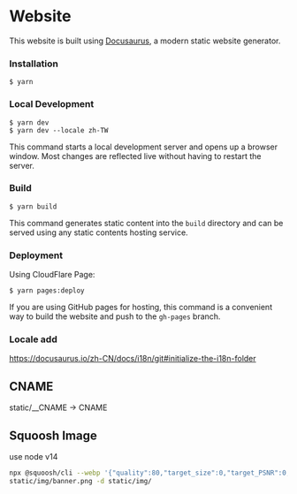 # Website

This website is built using [Docusaurus](https://docusaurus.io/), a modern static website generator.

### Installation

```
$ yarn
```

### Local Development

```
$ yarn dev
$ yarn dev --locale zh-TW
```

This command starts a local development server and opens up a browser window. Most changes are reflected live without having to restart the server.

### Build

```
$ yarn build
```

This command generates static content into the `build` directory and can be served using any static contents hosting service.

### Deployment

Using CloudFlare Page:

```
$ yarn pages:deploy
```

If you are using GitHub pages for hosting, this command is a convenient way to build the website and push to the `gh-pages` branch.

### Locale add

https://docusaurus.io/zh-CN/docs/i18n/git#initialize-the-i18n-folder


## CNAME
static/__CNAME -> CNAME

## Squoosh Image

use node v14

```bash
npx @squoosh/cli --webp '{"quality":80,"target_size":0,"target_PSNR":0,"method":4,"sns_strength":50,"filter_strength":60,"filter_sharpness":0,"filter_type":1,"partitions":0,"segments":4,"pass":1,"show_compressed":0,"preprocessing":0,"autofilter":0,"partition_limit":0,"alpha_compression":1,"alpha_filtering":1,"alpha_quality":100,"lossless":0,"exact":0,"image_hint":0,"emulate_jpeg_size":0,"thread_level":0,"low_memory":0,"near_lossless":100,"use_delta_palette":0,"use_sharp_yuv":0}' \
static/img/banner.png -d static/img/
```
